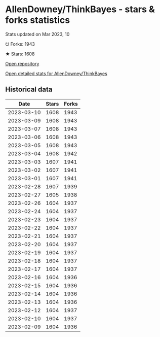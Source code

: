# AllenDowney/ThinkBayes - stars & forks statistics

Stats updated on Mar 2023, 10

☋ Forks: 1943

★ Stars: 1608

[Open repository](https://github.com/AllenDowney/ThinkBayes)

[Open detailed stats for AllenDowney/ThinkBayes](https://reviewgithub.com/rep/AllenDowney/ThinkBayes)

## Historical data
| Date | Stars | Forks |
|------|-------|-------|
| 2023-03-10 | 1608 | 1943 | 
| 2023-03-09 | 1608 | 1943 | 
| 2023-03-07 | 1608 | 1943 | 
| 2023-03-06 | 1608 | 1943 | 
| 2023-03-05 | 1608 | 1943 | 
| 2023-03-04 | 1608 | 1942 | 
| 2023-03-03 | 1607 | 1941 | 
| 2023-03-02 | 1607 | 1941 | 
| 2023-03-01 | 1607 | 1941 | 
| 2023-02-28 | 1607 | 1939 | 
| 2023-02-27 | 1605 | 1938 | 
| 2023-02-26 | 1604 | 1937 | 
| 2023-02-24 | 1604 | 1937 | 
| 2023-02-23 | 1604 | 1937 | 
| 2023-02-22 | 1604 | 1937 | 
| 2023-02-21 | 1604 | 1937 | 
| 2023-02-20 | 1604 | 1937 | 
| 2023-02-19 | 1604 | 1937 | 
| 2023-02-18 | 1604 | 1937 | 
| 2023-02-17 | 1604 | 1937 | 
| 2023-02-16 | 1604 | 1936 | 
| 2023-02-15 | 1604 | 1936 | 
| 2023-02-14 | 1604 | 1936 | 
| 2023-02-13 | 1604 | 1936 | 
| 2023-02-12 | 1604 | 1937 | 
| 2023-02-10 | 1604 | 1937 | 
| 2023-02-09 | 1604 | 1936 | 

